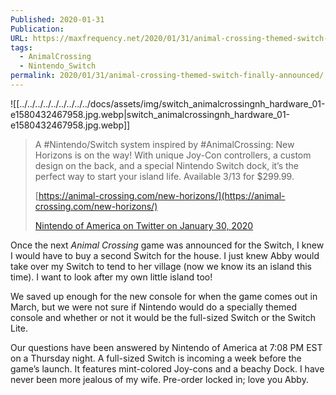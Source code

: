 ```yaml
---
Published: 2020-01-31
Publication: 
URL: https://maxfrequency.net/2020/01/31/animal-crossing-themed-switch-finally-announced/
tags:
  - AnimalCrossing
  - Nintendo_Switch
permalink: 2020/01/31/animal-crossing-themed-switch-finally-announced/
---
```

![[../../../../../../../../../docs/assets/img/switch_animalcrossingnh_hardware_01-e1580432467958.jpg.webp|switch_animalcrossingnh_hardware_01-e1580432467958.jpg.webp]]

> A #Nintendo/Switch system inspired by #AnimalCrossing: New Horizons is on the way! With unique Joy-Con controllers, a custom design on the back, and a special Nintendo Switch dock, it’s the perfect way to start your island life. Available 3/13 for $299.99.
> 
> [https://animal-crossing.com/new-horizons/](https://animal-crossing.com/new-horizons/)
> 
> [Nintendo of America on Twitter on January 30, 2020](https://twitter.com/NintendoAmerica/status/1223035247098384385)

Once the next _Animal Crossing_ game was announced for the Switch, I knew I would have to buy a second Switch for the house. I just knew Abby would take over my Switch to tend to her village (now we know its an island this time). I want to look after my own little island too!

We saved up enough for the new console for when the game comes out in March, but we were not sure if Nintendo would do a specially themed console and whether or not it would be the full-sized Switch or the Switch Lite.

Our questions have been answered by Nintendo of America at 7:08 PM EST on a Thursday night. A full-sized Switch is incoming a week before the game’s launch. It features mint-colored Joy-cons and a beachy Dock. I have never been more jealous of my wife. Pre-order locked in; love you Abby.